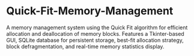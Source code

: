 # Quick-Fit-Memory-Management

A memory management system using the Quick Fit algorithm for efficient allocation and deallocation of memory blocks. Features a Tkinter-based GUI, SQLite database for persistent storage, best-fit allocation strategy, block defragmentation, and real-time memory statistics display.
